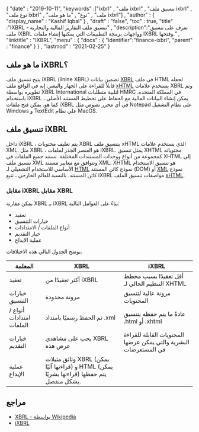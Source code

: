 {
  "date" : "2019-10-11",
  "keywords" :["ixbrl" , "ملف ixbrl" , "تنسيق ملف ixbrl" , "نوع ملف ixbrl" , "ملف" , "نوع" , "ما هو ملف ixbrl"] ,
  "author" : {
    "display_name" : "Kashif Iqbal"
} ,
  "draft" : "false",
  "toc" : true,
  "title" :"IXBRL - تنسيق ملف التقارير المالية والتجارية" ,
  "description":"تعرف على تنسيق ملف IXBRL وواجهات برمجة التطبيقات التي يمكنها إنشاء ملفات IXBRL وفتحها." ,
  "linktitle" : "IXBRL",
  "menu" : {
    "docs" : {
      "identifier":"finance-ixbrl",
      "parent" : "finance"
}
} ,
  "lastmod" : "2021-02-25"
}

## ما هو ملف iXBRL؟

يتيح تنسيق ملف iXBRL (ilnine XBRL) تضمين بيانات [XBRL](/ar/web/xbrl/) في ملف HTML لجعله قابلاً للقراءة على الجهاز والبشر. إنه في الواقع ملف [xHTML](/ar/web/xhtml/) يستخدم علامات XBRL وتم تطويره بواسطة XBRL International لتلبية متطلبات HMRC في المملكة المتحدة. باستخدام iXBRL ، يمكن إنشاء البيانات المالية مع الحفاظ على تخطيط المستند الأصلي كما هو. يمكن فتح ملفات iXBRL في أي محرر نصوص مثل Notepad على نظام التشغيل Windows و TextEdit على نظام MacOS.

## تنسيق ملف iXBRL

داخل iXBRL ، يتم تغليف محتويات XBRL بتنسيق ملف xHTML الذي يستخدم علامات XML. مثل XBRL ،<xbrl> هو العنصر الجذر لملفات iXBRL. يمثل تنسيق XHTML محتوياته كمجموعة من أنواع ووحدات المستندات المختلفة. تستند جميع الملفات في XHTML إلى تنسيق ملف XML وتتوافق مع معايير مستند XML. XHTML هو تنسيق الاستخدام الأساسي للاستخدام التشغيلي لـ [HTML](/ar/web/html/) نموذج كائن المستند (DOM) أو [XML](/ar/web/xml/) نموذج كائن المستند. بالنسبة للعالم الخارجي ، تتبع iXBRL مواصفات تنسيق الملف [xHTML](/ar/web/xhtml/).

### مقابل iXBRL مقابل XBRL

يمكن مقارنة XBRL بـ iXBRL بناءً على العوامل التالية:

* تعقيد
* خيارات التنسيق
* أنواع الملفات / الامتدادات
* خيار التقديم
* عملية الايداع

يوضح الجدول التالي هذه الاختلافات.

| المعلمة | XBRL | iXBRL |
---|---|---|
| تعقيد | أكثر تعقيدًا من iXBRL | أقل تعقيدًا بسبب مخطط التنظيم الحالي لـ XHTML |
| خيارات التنسيق | مرونة محدودة | مرونة عالية لتنسيق المحتويات |
| أنواع / امتدادات الملفات | تم الحفظ رسميًا بامتداد .xml | عادةً ما يتم حفظه بتنسيق .html أو .xhtml |
| خيارات التقديم | يجب على مشاهدي XBRL عرض هذه | المحتويات القابلة للقراءة البشرية والتي يمكن عرضها في المستعرضات |
| عملية الإيداع | وثائق مثيلات XBRL (يمكن قراءتها آليًا) و HTML (يمكن قراءتها بشريًا) يتم حفظها بشكل منفصل.

## مراجع

* [XBRL - بواسطة Wikipedia](https://en.wikipedia.org/wiki/XBRL)
* [iXBRL](https://www.xbrl.org/the-standard/what/ixbrl/)

